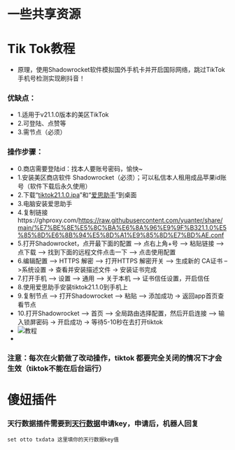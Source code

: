 # 一些共享资源


# Tik Tok教程
* 原理，使用Shadowrocket软件模拟国外手机卡并开启国际网络，跳过TikTok手机号检测实现刷抖音！
### 优缺点：
* 1.适用于v21.1.0版本的美区TikTok
* 2.可登陆、点赞等
* 3.需节点（必须）
### 操作步骤：
* 0.商店需要登陆id：找本人要账号密码，愉快~
* 1.安装美区商店软件 Shadowrocket（必须）；可以私信本人租用成品苹果id账号（软件下载后永久使用）
* 2.下载“[tiktok21.1.0.ipa](https://ghproxy.com/https://github.com/yuanter/share/raw/main/TikTok%2021.1.0%EF%BC%88%E9%99%A2%E9%95%BF%E8%B4%A6%E5%8F%B7%E7%89%88%EF%BC%89.ipa "tiktok21.1.0.ipa")”和“[爱思助手](https://ghproxy.com/https://github.com/yuanter/share/raw/main/%E7%88%B1%E6%80%9D%E5%8A%A9%E6%89%8B.exe "爱思助手")”到桌面
* 3.电脑安装爱思助手
* 4.复制链接https://ghproxy.com/https://raw.githubusercontent.com/yuanter/share/main/%E7%BE%8E%E5%8C%BA%E6%8A%96%E9%9F%B321.1.0%E5%85%8D%E6%8B%94%E5%8D%A1%E9%85%8D%E7%BD%AE.conf
* 5.打开Shadowrocket，点开最下面的配置 –> 点右上角+号 –> 粘贴链接 –> 点下载 –> 找到下面的远程文件点击一下 –> 点击使用配置
* 6.编辑配置 –> HTTPS 解密 –> 打开HTTPS 解密开关 –> 生成新的 CA证书 –>系统设置 -> 查看并安装描述文件 -> 安装证书完成
* 7.打开手机 –> 设置 –> 通用 –> 关于本机 –> 证书信任设置，开启信任
* 8.使用爱思助手安装tiktok21.1.0到手机上
* 9.复制节点 –> 打开Shadowrocket –> 粘贴 –> 添加成功 -> 返回app首页查看节点
* 10.打开Shadowrocket –> 首页 –> 全局路由选择配置，然后开启连接 –> 输入锁屏密码 -> 开启成功 -> 等待5-10秒在去打开tiktok 
* ![教程](https://image.kejiwanjia.com/wp-content/uploads/2021/06/tiktok-3.gif)
* 

### 注意：每次在火箭做了改动操作，tiktok 都要完全关闭的情况下才会生效（tiktok不能在后台运行）  
# 
# 
# 

# 傻妞插件
### 天行数据插件需要到[天行数据](https://www.tianapi.com/ "天行数据")申请key，申请后，机器人回复
```
set otto txdata 这里填你的天行数据key值
```
